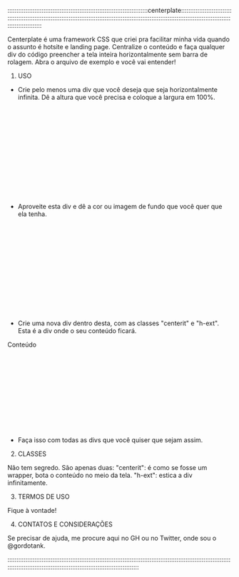 ::::::::::::::::::::::::::::::::::::::::::::::::::::::::::::::::::::::::::::::centerplate:::::::::::::::::::::::::::::::::::::::::::::::::::::::::::::::::::::::::::::::::::::::::::::::::::::::::::::::::::::::::::::::::::::::::::::::::::::::::::::::::::::::::::

Centerplate é uma framework CSS que criei pra facilitar minha vida quando o assunto é hotsite e landing page. Centralize o conteúdo e faça qualquer div do código preencher a tela inteira horizontalmente sem barra de rolagem. Abra o arquivo de exemplo e você vai entender!

1) USO
- Crie pelo menos uma div que você deseja que seja horizontalmente infinita. Dê a altura que você precisa e coloque a largura em 100%.
<div style="height:200px; width:100%;"></div>

- Aproveite esta div e dê a cor ou imagem de fundo que você quer que ela tenha.
<div style="height:200px; width:100%; background-color:"#F0F;"></div>

- Crie uma nova div dentro desta, com as classes "centerit" e "h-ext". Esta é a div onde o seu conteúdo ficará.
<div style="height:200px; width:100%; background-color:"#F0F;">
<div id="conteudo" class="centerit h-ext">
<p>Conteúdo</p>
</div>
</div>

- Faça isso com todas as divs que você quiser que sejam assim.

2) CLASSES

Não tem segredo. São apenas duas:
"centerit": é como se fosse um wrapper, bota o conteúdo no meio da tela.
"h-ext": estica a div infinitamente.

3) TERMOS DE USO

Fique à vontade!

4) CONTATOS E CONSIDERAÇÕES

Se precisar de ajuda, me procure aqui no GH ou no Twitter, onde sou o @gordotank.

:::::::::::::::::::::::::::::::::::::::::::::::::::::::::::::::::::::::::::::::::::::::::::::::::::::::::::::::::::::::::::::::::::::::::::::::::::::::::::::::::::::::::::::::::::::::::::::::::::::
